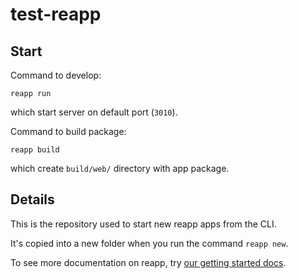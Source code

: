 # test-reapp

## Start

Command to develop:

```
reapp run
```

which start server on default port (`3010`).

Command to build package:
```
reapp build
```

which create `build/web/` directory with app package.

## Details

This is the repository used to start new reapp apps from the CLI.

It's copied into a new folder when you run the command `reapp new`.

To see more documentation on reapp, try [our getting started docs](http://reapp.io/start.html).
